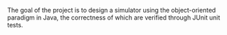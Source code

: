 The goal of the project is to design a simulator using the object-oriented paradigm in Java, the correctness of which are verified through JUnit unit tests.
